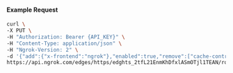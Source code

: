 <!-- Code generated for API Clients. DO NOT EDIT. -->

#### Example Request

```bash
curl \
-X PUT \
-H "Authorization: Bearer {API_KEY}" \
-H "Content-Type: application/json" \
-H "Ngrok-Version: 2" \
-d '{"add":{"x-frontend":"ngrok"},"enabled":true,"remove":["cache-control"]}' \
https://api.ngrok.com/edges/https/edghts_2tfL21EnmKhDfxlASmOTjl1TEAN/routes/edghtsrt_2tfL21lRnT7q4axwvhzRQ3HB9TM/request_headers
```
